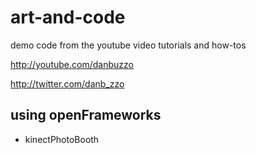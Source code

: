 # art-and-code
demo code from the youtube video tutorials and how-tos

http://youtube.com/danbuzzo

http://twitter.com/danb_zzo

## using openFrameworks
* kinectPhotoBooth